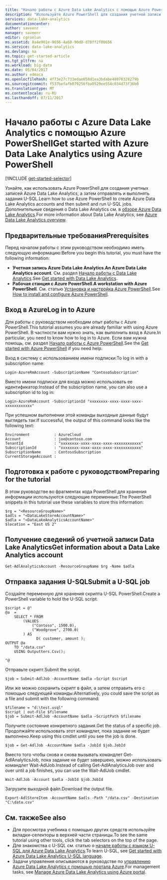 ```yaml
---
title: "Начало работы с Azure Data Lake Analytics с помощью Azure PowerShell | Документация Майкрософт"
description: "Используйте Azure PowerShell для создания учетной записи Data Lake Analytics, создания задания Data Lake Analytics с помощью U-SQL и его отправки. "
services: data-lake-analytics
documentationcenter: 
author: saveenr
manager: saveenr
editor: cgronlun
ms.assetid: 8a4e901e-9656-4a60-90d0-d78ff2f00656
ms.service: data-lake-analytics
ms.devlang: na
ms.topic: get-started-article
ms.tgt_pltfrm: na
ms.workload: big-data
ms.date: 05/04/2017
ms.author: edmaca
ms.openlocfilehash: 4f73e27c733edae658d1ea3bdabe48076328279b
ms.sourcegitcommit: f537befafb079256fba0529ee554c034d73f36b0
ms.translationtype: MT
ms.contentlocale: ru-RU
ms.lasthandoff: 07/11/2017
---
```

# <a name="get-started-with-azure-data-lake-analytics-using-azure-powershell"></a><span data-ttu-id="82dcd-103">Начало работы с Azure Data Lake Analytics с помощью Azure PowerShell</span><span class="sxs-lookup"><span data-stu-id="82dcd-103">Get started with Azure Data Lake Analytics using Azure PowerShell</span></span>
[!INCLUDE [get-started-selector](../../includes/data-lake-analytics-selector-get-started.md)]

<span data-ttu-id="82dcd-104">Узнайте, как использовать Azure PowerShell для создания учетных записей Azure Data Lake Analytics, а затем отправлять и выполнять задания U-SQL.</span><span class="sxs-lookup"><span data-stu-id="82dcd-104">Learn how to use Azure PowerShell to create Azure Data Lake Analytics accounts and then submit and run U-SQL jobs.</span></span> <span data-ttu-id="82dcd-105">Дополнительные сведения о Data Lake Analytics см. в [обзоре Azure Data Lake Analytics](data-lake-analytics-overview.md).</span><span class="sxs-lookup"><span data-stu-id="82dcd-105">For more information about Data Lake Analytics, see [Azure Data Lake Analytics overview](data-lake-analytics-overview.md).</span></span>

## <a name="prerequisites"></a><span data-ttu-id="82dcd-106">Предварительные требования</span><span class="sxs-lookup"><span data-stu-id="82dcd-106">Prerequisites</span></span>

<span data-ttu-id="82dcd-107">Перед началом работы с этим руководством необходимо иметь следующую информацию:</span><span class="sxs-lookup"><span data-stu-id="82dcd-107">Before you begin this tutorial, you must have the following information:</span></span>

* <span data-ttu-id="82dcd-108">**Учетная запись Azure Data Lake Analytics**.</span><span class="sxs-lookup"><span data-stu-id="82dcd-108">**An Azure Data Lake Analytics account**.</span></span> <span data-ttu-id="82dcd-109">См. раздел [Начало работы с Data Lake Analytics](https://docs.microsoft.com/en-us/azure/data-lake-analytics/data-lake-analytics-get-started-portal).</span><span class="sxs-lookup"><span data-stu-id="82dcd-109">See [Get started with Data Lake Analytics](https://docs.microsoft.com/en-us/azure/data-lake-analytics/data-lake-analytics-get-started-portal).</span></span>
* <span data-ttu-id="82dcd-110"><seg>
  **Рабочая станция с Azure PowerShell**.</seg></span><span class="sxs-lookup"><span data-stu-id="82dcd-110">**A workstation with Azure PowerShell**.</span></span> <span data-ttu-id="82dcd-111">См. статью [Установка и настройка Azure PowerShell](/powershell/azure/overview).</span><span class="sxs-lookup"><span data-stu-id="82dcd-111">See [How to install and configure Azure PowerShell](/powershell/azure/overview).</span></span>

## <a name="log-in-to-azure"></a><span data-ttu-id="82dcd-112">Вход в Azure</span><span class="sxs-lookup"><span data-stu-id="82dcd-112">Log in to Azure</span></span>

<span data-ttu-id="82dcd-113">Для работы с руководством необходим опыт работы с Azure PowerShell.</span><span class="sxs-lookup"><span data-stu-id="82dcd-113">This tutorial assumes you are already familiar with using Azure PowerShell.</span></span> <span data-ttu-id="82dcd-114">В частности вам нужно знать, как выполнить вход в Azure.</span><span class="sxs-lookup"><span data-stu-id="82dcd-114">In particular, you need to know how to log in to Azure.</span></span> <span data-ttu-id="82dcd-115">Если вам нужна помощь, см. раздел [Начало работы с Azure PowerShell](https://docs.microsoft.com/en-us/powershell/azure/get-started-azureps).</span><span class="sxs-lookup"><span data-stu-id="82dcd-115">See the [Get started with Azure PowerShell](https://docs.microsoft.com/en-us/powershell/azure/get-started-azureps) if you need help.</span></span>

<span data-ttu-id="82dcd-116">Вход в систему с использованием имени подписки:</span><span class="sxs-lookup"><span data-stu-id="82dcd-116">To log in with a subscription name:</span></span>

```
Login-AzureRmAccount -SubscriptionName "ContosoSubscription"
```

<span data-ttu-id="82dcd-117">Вместо имени подписки для входа можно использовать ее идентификатор:</span><span class="sxs-lookup"><span data-stu-id="82dcd-117">Instead of the subscription name, you can also use a subscription id to log in:</span></span>

```
Login-AzureRmAccount -SubscriptionId "xxxxxxxx-xxxx-xxxx-xxxx-xxxxxxxxxxxx"
```

<span data-ttu-id="82dcd-118">При успешном выполнении этой команды выходные данные будут выглядеть так:</span><span class="sxs-lookup"><span data-stu-id="82dcd-118">If  successful, the output of this command looks like the following text:</span></span>

```
Environment           : AzureCloud
Account               : joe@contoso.com
TenantId              : "xxxxxxxx-xxxx-xxxx-xxxx-xxxxxxxxxxxx"
SubscriptionId        : "xxxxxxxx-xxxx-xxxx-xxxx-xxxxxxxxxxxx"
SubscriptionName      : ContosoSubscription
CurrentStorageAccount :
```

## <a name="preparing-for-the-tutorial"></a><span data-ttu-id="82dcd-119">Подготовка к работе с руководством</span><span class="sxs-lookup"><span data-stu-id="82dcd-119">Preparing for the tutorial</span></span>

<span data-ttu-id="82dcd-120">В этом руководстве во фрагментах кода PowerShell для хранения информации используются следующие переменные:</span><span class="sxs-lookup"><span data-stu-id="82dcd-120">The PowerShell snippets in this tutorial use these variables to store this information:</span></span>

```
$rg = "<ResourceGroupName>"
$adls = "<DataLakeStoreAccountName>"
$adla = "<DataLakeAnalyticsAccountName>"
$location = "East US 2"
```

## <a name="get-information-about-a-data-lake-analytics-account"></a><span data-ttu-id="82dcd-121">Получение сведений об учетной записи Data Lake Analytics</span><span class="sxs-lookup"><span data-stu-id="82dcd-121">Get information about a Data Lake Analytics account</span></span>

```
Get-AdlAnalyticsAccount -ResourceGroupName $rg -Name $adla  
```

## <a name="submit-a-u-sql-job"></a><span data-ttu-id="82dcd-122">Отправка задания U-SQL</span><span class="sxs-lookup"><span data-stu-id="82dcd-122">Submit a U-SQL job</span></span>

<span data-ttu-id="82dcd-123">Создайте переменную для хранения скрипта U-SQL PowerShell.</span><span class="sxs-lookup"><span data-stu-id="82dcd-123">Create a PowerShell variable to hold the U-SQL script.</span></span>

```
$script = @"
@a  = 
    SELECT * FROM 
        (VALUES
            ("Contoso", 1500.0),
            ("Woodgrove", 2700.0)
        ) AS 
              D( customer, amount );
OUTPUT @a
    TO "/data.csv"
    USING Outputters.Csv();

"@
```

<span data-ttu-id="82dcd-124">Отправьте скрипт.</span><span class="sxs-lookup"><span data-stu-id="82dcd-124">Submit the script.</span></span>

```
$job = Submit-AdlJob -AccountName $adla –Script $script
```

<span data-ttu-id="82dcd-125">Или же можно сохранить скрипт в файл, а затем отправить его с помощью следующей команды:</span><span class="sxs-lookup"><span data-stu-id="82dcd-125">Alternatively, you could save the script as a file and submit with the following command:</span></span>

```
$filename = "d:\test.usql"
$script | out-File $filename
$job = Submit-AdlJob -AccountName $adla –ScriptPath $filename
```


<span data-ttu-id="82dcd-126">Получите состояние конкретного задания.</span><span class="sxs-lookup"><span data-stu-id="82dcd-126">Get the status of a specific job.</span></span> <span data-ttu-id="82dcd-127">Продолжайте использовать этот командлет, пока задание не будет выполнено.</span><span class="sxs-lookup"><span data-stu-id="82dcd-127">Keep using this cmdlet until you see the job is done.</span></span>

```
$job = Get-AdlJob -AccountName $adla -JobId $job.JobId
```

<span data-ttu-id="82dcd-128">Вместо того чтобы снова и снова вызывать командлет Get-AdlAnalyticsJob, пока задание не будет завершено, можно использовать командлет Wait-AdlJob.</span><span class="sxs-lookup"><span data-stu-id="82dcd-128">Instead of calling Get-AdlAnalyticsJob over and over until a job finishes, you can use the Wait-AdlJob cmdlet.</span></span>

```
Wait-AdlJob -Account $adla -JobId $job.JobId
```

<span data-ttu-id="82dcd-129">Загрузите выходной файл.</span><span class="sxs-lookup"><span data-stu-id="82dcd-129">Download the output file.</span></span>

```
Export-AdlStoreItem -AccountName $adls -Path "/data.csv" -Destination "C:\data.csv"
```

## <a name="see-also"></a><span data-ttu-id="82dcd-130">См. также</span><span class="sxs-lookup"><span data-stu-id="82dcd-130">See also</span></span>
* <span data-ttu-id="82dcd-131">Для просмотра учебника с помощью других средств используйте вкладки-селекторы в верхней части страницы.</span><span class="sxs-lookup"><span data-stu-id="82dcd-131">To see the same tutorial using other tools, click the tab selectors on the top of the page.</span></span>
* <span data-ttu-id="82dcd-132">Для знакомства с U-SQL см. статью о [начале работы с языком U-SQL для Azure Data Lake Analytics](data-lake-analytics-u-sql-get-started.md).</span><span class="sxs-lookup"><span data-stu-id="82dcd-132">To learn U-SQL, see [Get started with Azure Data Lake Analytics U-SQL language](data-lake-analytics-u-sql-get-started.md).</span></span>
* <span data-ttu-id="82dcd-133">Задачи управления описываются в руководстве по [управлению Azure Data Lake Analytics с помощью портала Azure](data-lake-analytics-manage-use-portal.md).</span><span class="sxs-lookup"><span data-stu-id="82dcd-133">For management tasks, see [Manage Azure Data Lake Analytics using Azure portal](data-lake-analytics-manage-use-portal.md).</span></span>
